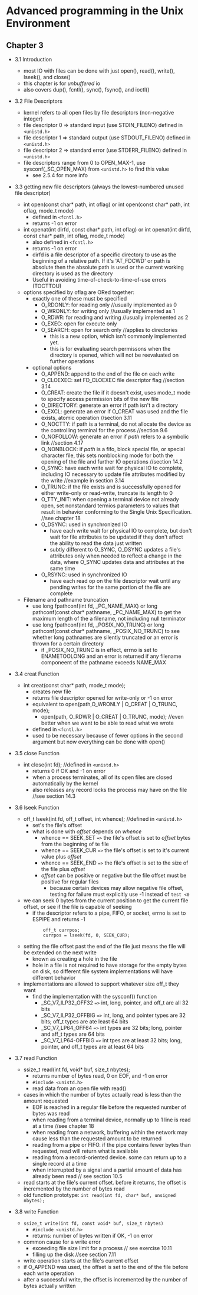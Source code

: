 Advanced programming in the Unix Environment
===

Chapter 3
---
- 3.1 Introduction
  - most IO with files can be done with just open(), read(), write(), lseek(), and close()
  - this chapter is for *unbuffered* io
  - also covers dup(), fcntl(), sync(), fsync(), and ioctl() 

- 3.2 File Descriptors
  - kernel refers to all open files by file descriptors (non-negative integer)
  - file descriptor 0 => standard input (use STDIN_FILENO) defined in `<unistd.h>`
  - file descriptor 1 => standard output (use STDOUT_FILENO) defined in `<unistd.h>`
  - file descriptor 2 => standard error (use STDERR_FILENO) defined in `<unistd.h>`
  - file descriptors range from 0 to OPEN_MAX-1, use sysconf(_SC_OPEN_MAX) from `<unistd.h>` to find this value
    - see 2.5.4 for more info

- 3.3 getting new file descriptors (always the lowest-numbered unused file descriptor)
  - int open(const char* path, int oflag) or int open(const char* path, int oflag, mode_t mode) 
    - defined in `<fcntl.h>`
    - returns -1 on error
  - int openat(int dirfd, const char* path, int oflag) or int openat(int dirfd, const char* path, int oflag, mode_t mode)
    - also defined in `<fcntl.h>`
    - returns -1 on error
    - dirfd is a file descriptor of a specific directory to use as the beginning of a relative path.  If it's 'AT_FDCWD' or path is absolute then the absolute path is used or the current working directory is used as the directory
    - Useful in avoiding time-of-check-to-time-of-use errors (TOCTTOU)
  - options specified by oflag are ORed together:
    - exactly one of these must be specified
      - O_RDONLY: for reading only  //usually implemented as 0
      - O_WRONLY: for writing only  //usually implemented as 1
      - O_RDWR: for reading and writing //usually implemented as 2
      - O_EXEC: open for execute only
      - O_SEARCH: open for search only //applies to directories
        - this is a new option, which isn't commonly implemented yet.
        - this is for evaluating search permissons when the directory is opened, which will not be reevaluated on further operations
    - optional options
      - O_APPEND: append to the end of the file on each write
      - O_CLOEXEC: set FD_CLOEXEC file descriptor flag //section 3.14
      - O_CREAT: create the file if it doesn't exist, uses mode_t mode to specify access permission bits of the new file
      - O_DIRECTORY: generate an error if path isn't a directory
      - O_EXCL: generate an error if O_CREAT was used and the file exists, atomic operation //section 3.11
      - O_NOCTTY: if path is a terminal, do not allocate the device as the controlling terminal for the process //section 9.6
      - O_NOFOLLOW: generate an error if *path* refers to a symbolic link //section 4.17
      - O_NONBLOCK: if *path* is a fifo, block special file, or special character file, this sets nonblocking mode for both the opening of the file and further IO operations //section 14.2
      - O_SYNC: have each write wait for physical IO to complete, including IO necessary to update file attributes modified by the write //example in section 3.14
      - O_TRUNC: if the file exists and is successfully opened for either write-only or read-write, truncate its length to 0
      - O_TTY_INIT: when opening a terminal device not already open, set nonstandard termios parameters to values that result in behavior conforming to the Single Unix Specification.  //see chapter 18
      - O_DSYNC: used in synchronized IO
        - have each write wait for physical IO to complete, but don't wait for file attributes to be updated if they don't  affect the ability to read the data just written
        - subtly different to O_SYNC, O_DSYNC updates a file's attributes only when needed to reflect a change in the data, where O_SYNC updates data and attributes at the same time
      - O_RSYNC: used in synchronized IO
        - have each read op on the file descriptor wait until any pending writes for the same portion of the file are complete
  - Filename and pathname truncation
    - use long fpathconf(int fd, _PC_NAME_MAX) or long pathconf(const char* pathname, _PC_NAME_MAX) to get the maximum length of the a filename, not including null terminator
    - use long fpathconf(int fd, _POSIX_NO_TRUNC) or long pathconf(const char* pathname, _POSIX_NO_TRUNC) to see whether long pathnames are silently truncated or an error is thrown for a certain directory
      - if _POSIX_NO_TRUNC is in effect, errno is set to ENAMETOOLONG and an error is returned if any filename componeent of the pathname exceeds NAME_MAX

- 3.4 creat Function
  - int creat(const char* path, mode_t mode);
    - creates new file
    - returns file descriptor opened for write-only or -1 on error
    - equivalent to open(path,O_WRONLY | O_CREAT | O_TRUNC, mode);
      - open(path, O_RDWR | O_CREAT | O_TRUNC, mode); //even better when we want to be able to read what we wrote
    - defined in `<fcntl.h>`
    - used to be necessary because of fewer options in the second argument but now everything can be done with open()
- 3.5 close Function
  - int close(int fd); //defined in `<unistd.h>`
    - returns 0 if OK and -1 on error
    - when a process terminates, all of its open files are closed automatically by the kernel
    - also releases any record locks the process may have on the file //see section 14.3
- 3.6 lseek Function
  - off_t lseek(int fd, off_t offset, int whence); //defined in `<unistd.h>`
    - set's the file's offset
    - what is done with *offset* depends on *whence*
      - whence == SEEK_SET `=>` the file's offset is set to *offset* bytes from the beginning of te file
      - whence == SEEK_CUR `=>` the file's offset is set to it's current value plus *offset*
      - whence == SEEK_END `=>` the file's offset is set to the size of the file plus *offset*
      - *offset* can be positive or negative but the file offset must be positive for regular files
        - because certain devices may allow negative file offset, testing for failure must explicitly use -1 instead of `test <0`
  - we can seek 0 bytes from the current position to get the current file offset, or see if the file is capable of seeking
    - if the descriptor refers to a pipe, FIFO, or socket, errno is set to ESPIPE and returns -1
      ```
          off_t currpos;
          currpos = lseek(fd, 0, SEEK_CUR);
      ```
  - setting the file offset past the end of the file just means the file will be extended on the next write
    - known as creating a hole in the file
    - hole in a file is not required to have storage for the empty bytes on disk, so different file system implementations will have different behavior
  - implementations are allowed to support whatever size off_t they want
    - find the implementation with the sysconf() function
      - _SC_V7_ILP32_OFF32 `=>` int, long, pointer, and off_t are all 32 bits
      - _SC_V7_ILP32_OFFBIG `=>` int, long, and pointer types are 32 bits; off_t types are ate least 64 bits
      - _SC_V7_LP64_OFF64  `=>` int types are 32 bits; long, pointer and aff_t types are 64 bits
      - _SC_V7_LP64-OFFBIG `=>` int tpes are at least 32 bits; long, pointer, and off_t types are at least 64 bits
    
- 3.7 read Function
  - ssize_t read(int fd, void* buf, size_t nbytes);
    - returns number of bytes read, 0 on EOF, and -1 on error
    - `#include <unistd.h>`
    - read data from an open file with read()
  - cases in which the number of bytes actually read is less than the amount requested
    - EOF is reached in a regular file before the requested number of bytes was read
    - when reading from a terminal device, normally up to 1 line is read at a time //see chapter 18
    - when reading from a network, buffering within the network may cause less than the requested amount to be returned
    - reading from a pipe or FIFO.  if the pipe contains fewer bytes than requested, read will return what is available
    - reading from a record-oriented device. some can return up to a single record at a time
    - when interrupted by a signal and a partial amount of data has already been read // see section 10.5
  - read starts at the file's current offset.  before it returns, the offset is incremented by the number of bytes read
  - old function prototype: `int read(int fd, char* buf, unsigned nbytes);`

- 3.8 write Function
  - `ssize_t write(int fd, const void* buf, size_t nbytes)`
    - `#include <unistd.h>`
    - returns: number of bytes written if OK, -1 on error
  - common cause for a write error
    - exceeding file size limit for a process // see exercise 10.11
    - filling up the disk //see section 7.11
  - write operation starts at the file's current offset 
  - if O_APPEND was used, the offset is set to the end of the file before each write operation
  - after a successful write, the offset is incremented by the number of bytes actually written


    
 
